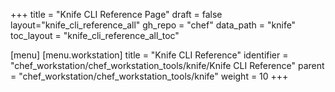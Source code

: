 +++
title = "Knife CLI Reference Page"
draft = false
layout="knife_cli_reference_all"
gh_repo = "chef"
data_path = "knife"
toc_layout = "knife_cli_reference_all_toc"

[menu]
  [menu.workstation]
    title = "Knife CLI Reference"
    identifier = "chef_workstation/chef_workstation_tools/knife/Knife CLI Reference"
    parent = "chef_workstation/chef_workstation_tools/knife"
    weight = 10
+++
<!-- The content on this page is automatically generated by a robot <bleep bloop>. If you see an error on this page, submit an issue to the https://github.com/chef/chef/ repo. -->

